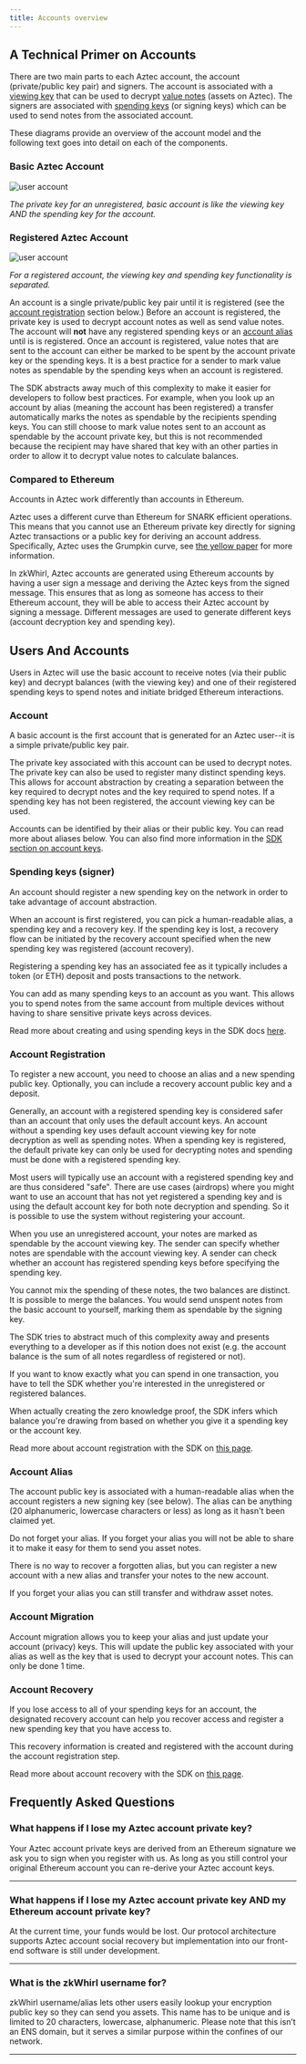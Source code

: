 ```yaml
---
title: Accounts overview
---
```

 

## A Technical Primer on Accounts

There are two main parts to each Aztec account, the account (private/public key pair) and signers. The account is associated with a [viewing key](glossary#viewing-key) that can be used to decrypt [value notes](glossary#value-notes) (assets on Aztec). The signers are associated with [spending keys](glossary#spending-key) (or signing keys) which can be used to send notes from the associated account.

These diagrams provide an overview of the account model and the following text goes into detail on each of the components.

### Basic Aztec Account

![user account](/basic-user-acct.png)

_The private key for an unregistered, basic account is like the viewing key AND the spending key for the account._

### Registered Aztec Account

![user account](/registered-user-acct.png)

_For a registered account, the viewing key and spending key functionality is separated._

An account is a single private/public key pair until it is registered (see the [account registration](#account-registration) section below.) Before an account is registered, the private key is used to decrypt account notes as well as send value notes. The account will **not** have any registered spending keys or an [account alias](#account-alias) until is is registered. Once an account is registered, value notes that are sent to the account can either be marked to be spent by the account private key or the spending keys. It is a best practice for a sender to mark value notes as spendable by the spending keys when an account is registered.

The SDK abstracts away much of this complexity to make it easier for developers to follow best practices. For example, when you look up an account by alias (meaning the account has been registered) a transfer automatically marks the notes as spendable by the recipients spending keys. You can still choose to mark value notes sent to an account as spendable by the account private key, but this is not recommended because the recipient may have shared that key with an other parties in order to allow it to decrypt value notes to calculate balances.

### Compared to Ethereum

Accounts in Aztec work differently than accounts in Ethereum.

Aztec uses a different curve than Ethereum for SNARK efficient operations. This means that you cannot use an Ethereum private key directly for signing Aztec transactions or a public key for deriving an account address. Specifically, Aztec uses the Grumpkin curve, see [the yellow paper](https://hackmd.io/@aztec-network/ByzgNxBfd#2-Grumpkin---A-curve-on-top-of-BN-254-for-SNARK-efficient-group-operations) for more information.

In zkWhirl, Aztec accounts are generated using Ethereum accounts by having a user sign a message and deriving the Aztec keys from the signed message. This ensures that as long as someone has access to their Ethereum account, they will be able to access their Aztec account by signing a message. Different messages are used to generate different keys (account decryption key and spending key).

## Users And Accounts

Users in Aztec will use the basic account to receive notes (via their public key) and decrypt balances (with the viewing key) and one of their registered spending keys to spend notes and initiate bridged Ethereum interactions.

### Account

A basic account is the first account that is generated for an Aztec user--it is a simple private/public key pair.

The private key associated with this account can be used to decrypt notes. The private key can also be used to register many distinct spending keys. This allows for account abstraction by creating a separation between the key required to decrypt notes and the key required to spend notes. If a spending key has not been registered, the account viewing key can be used.

Accounts can be identified by their alias or their public key. You can read more about aliases below. You can also find more information in the [SDK section on account keys](/docs/sdk/add-account#account-keys).

### Spending keys (signer)

An account should register a new spending key on the network in order to take advantage of account abstraction.

When an account is first registered, you can pick a human-readable alias, a spending key and a recovery key. If the spending key is lost, a recovery flow can be initiated by the recovery account specified when the new spending key was registered (account recovery).

Registering a spending key has an associated fee as it typically includes a token (or ETH) deposit and posts transactions to the network.

You can add as many spending keys to an account as you want. This allows you to spend notes from the same account from multiple devices without having to share sensitive private keys across devices.

Read more about creating and using spending keys in the SDK docs [here](/docs/sdk/usage/add-account#spending-keys).

### Account Registration

To register a new account, you need to choose an alias and a new spending public key. Optionally, you can include a recovery account public key and a deposit.

Generally, an account with a registered spending key is considered safer than an account that only uses the default account keys. An account without a spending key uses default account viewing key for note decryption as well as spending notes. When a spending key is registered, the default private key can only be used for decrypting notes and spending must be done with a registered spending key.

Most users will typically use an account with a registered spending key and are thus considered "safe". There are use cases (airdrops) where you might want to use an account that has not yet registered a spending key and is using the default account key for both note decryption and spending. So it is possible to use the system without registering your account.

When you use an unregistered account, your notes are marked as spendable by the account viewing key. The sender can specify whether notes are spendable with the account viewing key. A sender can check whether an account has registered spending keys before specifying the spending key.

You cannot mix the spending of these notes, the two balances are distinct. It is possible to merge the balances. You would send unspent notes from the basic account to yourself, marking them as spendable by the signing key.

The SDK tries to abstract much of this complexity away and presents everything to a developer as if this notion does not exist (e.g. the account balance is the sum of all notes regardless of registered or not).

If you want to know exactly what you can spend in one transaction, you have to tell the SDK whether you're interested in the unregistered or registered balances.

When actually creating the zero knowledge proof, the SDK infers which balance you're drawing from based on whether you give it a spending key or the account key.

Read more about account registration with the SDK on [this page](/docs/sdk/usage/register).

### Account Alias

The account public key is associated with a human-readable alias when the account registers a new signing key (see below). The alias can be anything (20 alphanumeric, lowercase characters or less) as long as it hasn't been claimed yet.

Do not forget your alias. If you forget your alias you will not be able to share it to make it easy for them to send you asset notes.

There is no way to recover a forgotten alias, but you can register a new account with a new alias and transfer your notes to the new account.

If you forget your alias you can still transfer and withdraw asset notes.

### Account Migration

Account migration allows you to keep your alias and just update your account (privacy) keys. This will update the public key associated with your alias as well as the key that is used to decrypt your account notes. This can only be done 1 time.

### Account Recovery

If you lose access to all of your spending keys for an account, the designated recovery account can help you recover access and register a new spending key that you have access to.

This recovery information is created and registered with the account during the account registration step.

Read more about account recovery with the SDK on [this page](/docs/sdk/usage/account-recovery).

## Frequently Asked Questions

### What happens if I lose my Aztec account private key?

Your Aztec account private keys are derived from an Ethereum signature we ask you to sign when you register with us. As long as you still control your original Ethereum account you can re-derive your Aztec account keys.

---

### What happens if I lose my Aztec account private key AND my Ethereum account private key?

At the current time, your funds would be lost. Our protocol architecture supports Aztec account social recovery but implementation into our front-end software is still under development.

---

### What is the zkWhirl username for?

zkWhirl username/alias lets other users easily lookup your encryption public key so they can send you assets. This name has to be unique and is limited to 20 characters, lowercase, alphanumeric. Please note that this isn’t an ENS domain, but it serves a similar purpose within the confines of our network.

---


